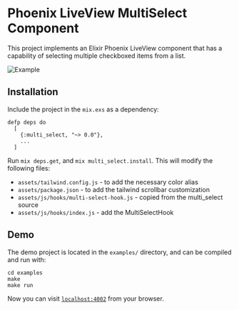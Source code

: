 # Phoenix LiveView MultiSelect Component

This project implements an Elixir Phoenix LiveView component that has a capability
of selecting multiple checkboxed items from a list.

![Example](https://user-images.githubusercontent.com/272543/214661918-110505f2-e796-40e3-a1ee-47178cb0daba.png)

## Installation

Include the project in the `mix.exs` as a dependency:
```
defp deps do
  [
    {:multi_select, "~> 0.0"},
    ...
  ]
```

Run `mix deps.get`, and `mix multi_select.install`. This will modify the following
files:

- `assets/tailwind.config.js` - to add the necessary color alias
- `assets/package.json` - to add the tailwind scrollbar customization
- `assets/js/hooks/multi-select-hook.js` - copied from the multi_select source
- `assets/js/hooks/index.js` - add the MultiSelectHook

## Demo

The demo project is located in the `examples/` directory, and can be compiled
and run with:

```
cd examples
make
make run
```
Now you can visit [`localhost:4002`](http://localhost:4000) from your browser.
